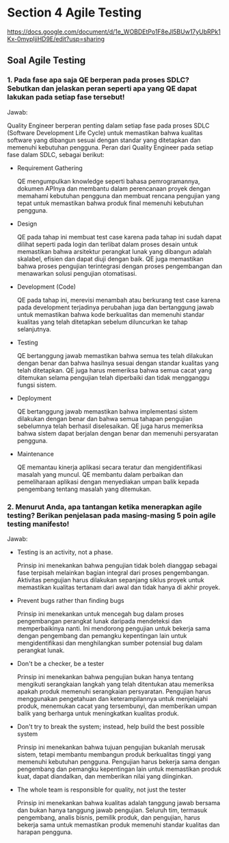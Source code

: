 # Section 4 Agile Testing

https://docs.google.com/document/d/1e_WOBDEtPo1F8eJl5BUw17yUbRPk1Kx-0mypljiHD9E/edit?usp=sharing

## Soal Agile Testing
### 1.  Pada fase apa saja QE berperan pada proses SDLC? Sebutkan dan jelaskan peran seperti apa yang QE dapat lakukan pada setiap fase tersebut!

Jawab:

Quality Engineer berperan penting dalam setiap fase pada proses SDLC (Software Development Life Cycle) untuk memastikan bahwa kualitas software yang dibangun sesuai dengan standar yang ditetapkan dan memenuhi kebutuhan pengguna. Peran dari Quality Engineer pada setiap fase dalam SDLC, sebagai berikut:

-   Requirement Gathering

    QE mengumpulkan knowledge seperti bahasa pemrogramannya, dokumen APInya dan membantu dalam perencanaan proyek dengan memahami kebutuhan pengguna dan membuat rencana pengujian yang tepat untuk memastikan bahwa produk final memenuhi kebutuhan pengguna.

-   Design

    QE pada tahap ini membuat test case karena pada tahap ini sudah dapat dilihat seperti pada login dan terlibat dalam proses desain untuk memastikan bahwa arsitektur perangkat lunak yang dibangun adalah skalabel, efisien dan dapat diuji dengan baik. QE juga memastikan bahwa proses pengujian terintegrasi dengan proses pengembangan dan menawarkan solusi pengujian otomatisasi.

-   Development (Code)

    QE pada tahap ini, merevisi menambah atau berkurang test case karena pada development terjadinya perubahan juga dan bertanggung jawab untuk memastikan bahwa kode berkualitas dan memenuhi standar kualitas yang telah ditetapkan sebelum diluncurkan ke tahap selanjutnya. 

-   Testing

    QE bertanggung jawab memastikan bahwa semua tes telah dilakukan dengan benar dan bahwa hasilnya sesuai dengan standar kualitas yang telah ditetapkan. QE juga harus memeriksa bahwa semua cacat yang ditemukan selama pengujian telah diperbaiki dan tidak mengganggu fungsi sistem.

-   Deployment

    QE bertanggung jawab memastikan bahwa implementasi sistem dilakukan dengan benar dan bahwa semua tahapan pengujian sebelumnya telah berhasil diselesaikan. QE juga harus memeriksa bahwa sistem dapat berjalan dengan benar dan memenuhi persyaratan pengguna.

-   Maintenance

    QE memantau kinerja aplikasi secara teratur dan mengidentifikasi masalah yang muncul. QE membantu dalam perbaikan dan pemeliharaan aplikasi dengan menyediakan umpan balik kepada pengembang tentang masalah yang ditemukan.

### 2. Menurut Anda, apa tantangan ketika menerapkan agile testing? Berikan penjelasan pada masing-masing 5 poin agile testing manifesto!

Jawab:

-   Testing is an activity, not a phase.

    Prinsip ini menekankan bahwa pengujian tidak boleh dianggap sebagai fase terpisah melainkan bagian integral dari proses pengembangan. Aktivitas pengujian   harus dilakukan sepanjang siklus proyek untuk memastikan kualitas tertanam dari awal dan tidak hanya di akhir proyek.

-   Prevent bugs rather than finding bugs
  
    Prinsip ini menekankan untuk mencegah bug dalam proses pengembangan perangkat lunak daripada mendeteksi dan memperbaikinya nanti. Ini mendorong pengujian   untuk bekerja sama dengan pengembang dan pemangku kepentingan lain untuk mengidentifikasi dan menghilangkan sumber potensial bug dalam perangkat lunak.

-   Don't be a checker, be a tester
 
    Prinsip ini menekankan bahwa pengujian bukan hanya tentang mengikuti serangkaian langkah yang telah ditentukan atau memeriksa apakah produk memenuhi       serangkaian persyaratan. Pengujian harus menggunakan pengetahuan dan keterampilannya untuk menjelajahi produk, menemukan cacat yang tersembunyi, dan       memberikan umpan balik yang berharga untuk meningkatkan kualitas produk.

-   Don't try to break the system; instead, help build the best possible system
  
    Prinsip ini menekankan bahwa tujuan pengujian bukanlah merusak sistem, tetapi membantu membangun produk berkualitas tinggi yang memenuhi kebutuhan         pengguna. Pengujian harus bekerja sama dengan pengembang dan pemangku kepentingan lain untuk memastikan produk kuat, dapat diandalkan, dan memberikan       nilai yang diinginkan.

-   The whole team is responsible for quality, not just the tester

     Prinsip ini menekankan bahwa kualitas adalah tanggung jawab bersama dan bukan hanya tanggung jawab pengujian. Seluruh tim, termasuk pengembang, analis     bisnis, pemilik produk, dan pengujian, harus bekerja sama untuk memastikan produk memenuhi standar kualitas dan harapan pengguna.
  